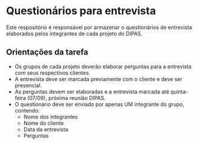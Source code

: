 # Questionários para entrevista
Este respositório é responsável por armazenar o questionários de entrevista elaborados pelos integrantes de cada projeto do DIPAS.

## Orientações da tarefa
- Os grupos de cada projeto deverão elaborar perguntas para a entrevista com seus respectivos clientes.
- A entrevista deve ser marcada previamente com o cliente e deve ser presencial.
- As perguntas devem ser elaboradas e a entrevista marcada até quinta-feira (07/09), próxima reunião DIPAS.
- O questionário deve ser enviado por apenas UM integrante do grupo, contendo:
  - Nome dos integrantes
  - Nome do cliente
  - Data da entrevista
  - Perguntas
